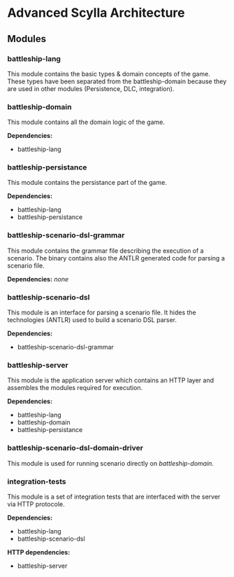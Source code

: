 # Advanced Scylla Architecture


## Modules
### battleship-lang
This module contains the basic types & domain concepts of the game.
These types have been separated from the battleship-domain because they are used in other modules (Persistence, DLC, integration).


### battleship-domain
This module contains all the domain logic of the game.

**Dependencies:**
* battleship-lang


### battleship-persistance
This module contains the persistance part of the game.

**Dependencies:**
* battleship-lang
* battleship-persistance


### battleship-scenario-dsl-grammar
This module contains the grammar file describing the execution of a scenario.
The binary contains also the ANTLR generated code for parsing a scenario file.

**Dependencies:** *none*



### battleship-scenario-dsl
This module is an interface for parsing a scenario file.
It hides the technologies (ANTLR) used to build a scenario DSL parser. 

**Dependencies:**
* battleship-scenario-dsl-grammar


### battleship-server
This module is the application server which contains an HTTP layer and assembles the modules required for execution.

**Dependencies:**
* battleship-lang
* battleship-domain
* battleship-persistance


### battleship-scenario-dsl-domain-driver
This module is used for running scenario directly on *battleship-domain*.

### integration-tests
This module is a set of integration tests that are interfaced with the server via HTTP protocole.  

**Dependencies:**
* battleship-lang
* battleship-scenario-dsl

**HTTP dependencies:**
* battleship-server
